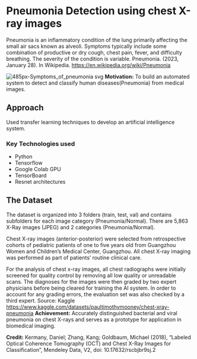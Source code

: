 # Pneumonia Detection using chest X-ray images

Pneumonia is an inflammatory condition of the lung primarily affecting the small air sacs known as alveoli. Symptoms typically include some combination of productive or dry cough, chest pain, fever, and difficulty breathing. The severity of the condition is variable.
Pneumonia. (2023, January 28). In Wikipedia. https://en.wikipedia.org/wiki/Pneumonia

![485px-Symptoms_of_pneumonia svg](https://user-images.githubusercontent.com/65142149/215302250-841fde71-e182-4ffd-8036-625a3a717de7.png)
 **Motivation:** To build an automated system to detect and classify human diseases(Pneumonia) from medical images.
## Approach
Used transfer learning techniques to develop an artificial intelligence system.
### Key Technologies used
* Python
* Tensorflow
* Google Colab GPU
* TensorBoard
* Resnet architectures
## The Dataset
The dataset is organized into 3 folders (train, test, val) and contains subfolders for each image category (Pneumonia/Normal). There are 5,863 X-Ray images (JPEG) and 2 categories (Pneumonia/Normal).

Chest X-ray images (anterior-posterior) were selected from retrospective cohorts of pediatric patients of one to five years old from Guangzhou Women and Children’s Medical Center, Guangzhou. All chest X-ray imaging was performed as part of patients’ routine clinical care.

For the analysis of chest x-ray images, all chest radiographs were initially screened for quality control by removing all low quality or unreadable scans. The diagnoses for the images were then graded by two expert physicians before being cleared for training the AI system. In order to account for any grading errors, the evaluation set was also checked by a third expert. Source: Kaggle https://www.kaggle.com/datasets/paultimothymooney/chest-xray-pneumonia
**Achievement:** Accurately distinguished bacterial and viral pneumonia on chest X-rays and serves as a prototype for application in biomedical imaging.

**Credit:** Kermany, Daniel; Zhang, Kang; Goldbaum, Michael (2018), “Labeled Optical Coherence Tomography (OCT) and Chest X-Ray Images for Classification”, Mendeley Data, V2, doi: 10.17632/rscbjbr9sj.2
